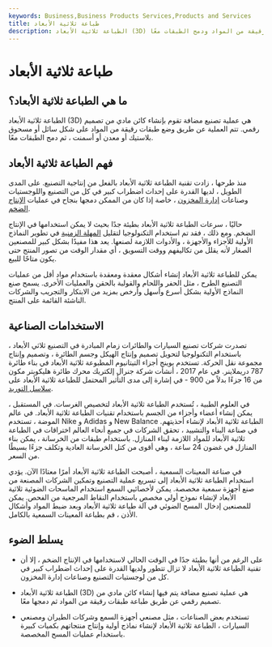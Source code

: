 ```yaml
---
keywords: Business,Business Products Services,Products and Services
title: طباعة ثلاثية الأبعاد
description: الطباعة ثلاثية الأبعاد (3D) هي عملية تصنيع مضافة تخلق شيئًا ماديًا عن طريق وضع طبقات رقيقة من المواد ودمج الطبقات معًا.
---
```


# طباعة ثلاثية الأبعاد
## ما هي الطباعة ثلاثية الأبعاد؟

الطباعة ثلاثية الأبعاد (3D) هي عملية تصنيع مضافة تقوم بإنشاء كائن مادي من تصميم رقمي. تتم العملية عن طريق وضع طبقات رقيقة من المواد على شكل سائل أو مسحوق بلاستيك أو معدن أو أسمنت ، ثم دمج الطبقات معًا.

## فهم الطباعة ثلاثية الأبعاد

منذ طرحها ، زادت تقنية الطباعة ثلاثية الأبعاد بالفعل من إنتاجية التصنيع. على المدى الطويل ، لديها القدرة على إحداث اضطراب كبير في كل من التصنيع واللوجستيات وصناعات [إدارة المخزون](/inventory-management) ، خاصة إذا كان من الممكن دمجها بنجاح في عمليات [الإنتاج الضخم](/mass-production).

حاليًا ، سرعات الطباعة ثلاثية الأبعاد بطيئة جدًا بحيث لا يمكن استخدامها في الإنتاج الضخم. ومع ذلك ، فقد تم استخدام التكنولوجيا لتقليل [المهلة الزمنية](/leadtime) في تطوير النماذج الأولية للأجزاء والأجهزة ، والأدوات اللازمة لصنعها. يعد هذا مفيدًا بشكل كبير للمصنعين الصغار لأنه يقلل من تكاليفهم ووقت التسويق ، أي مقدار الوقت من تصور المنتج حتى يكون متاحًا للبيع.

يمكن للطباعة ثلاثية الأبعاد إنشاء أشكال معقدة ومعقدة باستخدام مواد أقل من عمليات التصنيع الطرح ، مثل الحفر واللحام والقولبة بالحقن والعمليات الأخرى. يسمح صنع النماذج الأولية بشكل أسرع وأسهل وأرخص بمزيد من الابتكار والتجريب والشركات الناشئة القائمة على المنتج.

## الاستخدامات الصناعية

تصدرت شركات تصنيع السيارات والطائرات زمام المبادرة في التصنيع ثلاثي الأبعاد ، باستخدام التكنولوجيا لتحويل تصميم وإنتاج الهيكل وجسم الطائرة ، وتصميم وإنتاج مجموعة نقل الحركة. تستخدم بوينج أجزاء التيتانيوم المطبوعة ثلاثية الأبعاد في بناء طائرة 787 دريملاينر. في عام 2017 ، أنشأت شركة جنرال إلكتريك محرك طائرة هليكوبتر مكون من 16 جزءًا بدلاً من 900 - في إشارة إلى مدى التأثير المحتمل للطباعة ثلاثية الأبعاد على [سلاسل التوريد](/supplychain).

في العلوم الطبية ، تُستخدم الطباعة ثلاثية الأبعاد لتخصيص الغرسات. في المستقبل ، يمكن إنشاء أعضاء وأجزاء من الجسم باستخدام تقنيات الطباعة ثلاثية الأبعاد. في عالم الموضة ، تستخدم Nike و Adidas و New Balance الطباعة ثلاثية الأبعاد لإنشاء أحذيتهم. في صناعة البناء والتشييد ، تحقق الشركات في جميع أنحاء العالم اختراقات في الطباعة ثلاثية الأبعاد للمواد اللازمة لبناء المنازل. باستخدام طبقات من الخرسانة ، يمكن بناء المنازل في غضون 24 ساعة ، وهي أقوى من كتل الخرسانة العادية وتكلف جزءًا بسيطًا من السعر.

في صناعة المعينات السمعية ، أصبحت الطباعة ثلاثية الأبعاد أمرًا معتادًا الآن. يؤدي استخدام الطباعة ثلاثية الأبعاد إلى تسريع عملية التصنيع وتمكين الشركات المصنعة من صنع أجهزة سمعية مخصصة. يمكن لأخصائيي السمع استخدام الماسحات الضوئية ثلاثية الأبعاد لإنشاء نموذج أولي مخصص باستخدام النقاط المرجعية من الفحص. يمكن للمصنعين إدخال المسح الضوئي في آلة طباعة ثلاثية الأبعاد وبعد ضبط المواد وأشكال الأذن ، قم بطباعة المعينات السمعية بالكامل.

## يسلط الضوء

- على الرغم من أنها بطيئة جدًا في الوقت الحالي لاستخدامها في الإنتاج الضخم ، إلا أن تقنية الطباعة ثلاثية الأبعاد لا تزال تتطور ولديها القدرة على إحداث اضطراب كبير في كل من لوجستيات التصنيع وصناعات إدارة المخزون.

- الطباعة ثلاثية الأبعاد (3D) هي عملية تصنيع مضافة يتم فيها إنشاء كائن مادي من تصميم رقمي عن طريق طباعة طبقات رقيقة من المواد ثم دمجها معًا.

- تستخدم بعض الصناعات ، مثل مصنعي أجهزة السمع وشركات الطيران ومصنعي السيارات ، الطباعة ثلاثية الأبعاد لإنشاء نماذج أولية وإنتاج منتجاتهم بكميات كبيرة باستخدام عمليات المسح المخصصة.

